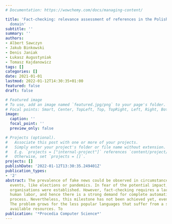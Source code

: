 ```yaml
---
# Documentation: https://wowchemy.com/docs/managing-content/

title: 'Fact-checking: relevance assessment of references in the Polish political
  domain'
subtitle: ''
summary: ''
authors:
- Albert Sawczyn
- Jakub Binkowski
- Denis Janiak
- Łukasz Augustyniak
- Tomasz Kajdanowicz
tags: []
categories: []
date: 2021-01-01
lastmod: 2022-01-12T14:30:35+01:00
featured: false
draft: false

# Featured image
# To use, add an image named `featured.jpg/png` to your page's folder.
# Focal points: Smart, Center, TopLeft, Top, TopRight, Left, Right, BottomLeft, Bottom, BottomRight.
image:
  caption: ''
  focal_point: ''
  preview_only: false

# Projects (optional).
#   Associate this post with one or more of your projects.
#   Simply enter your project's folder or file name without extension.
#   E.g. `projects = ["internal-project"]` references `content/project/deep-learning/index.md`.
#   Otherwise, set `projects = []`.
projects: []
publishDate: '2022-01-12T13:30:35.249401Z'
publication_types:
- '2'
abstract: The prevalence of fake news could be observed in circumstances of emotion-causing
  events, like elections or pandemics. In fear of the potential impact, many fact-checking
  organisations were established. However, fact-checking requires a large amount of
  human labor, and hence there is a strong demand for complete automation of this
  process. Nevertheless, this milestone has not been achieved yet, even for English.
  The problem grows for the less popular languages that suffer from a scarcity of
  available resources. To
publication: '*Procedia Computer Science*'
---
```

